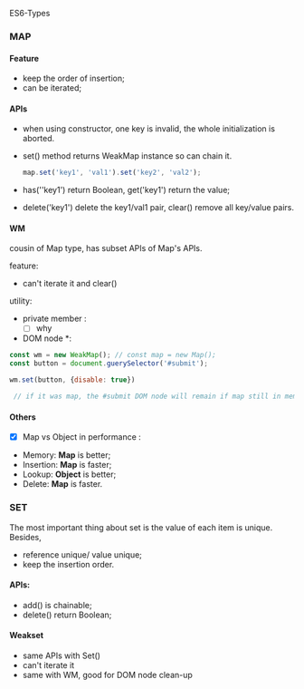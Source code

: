 ES6-Types

### MAP

#### Feature

- keep the order of insertion;
- can be iterated;

#### APIs

- when using constructor, one key is invalid, the whole initialization is aborted.

- set() method returns WeakMap instance so can chain it. 

  ```javascript
  map.set('key1', 'val1').set('key2', 'val2');
  ```

- has(''key1') return Boolean, get('key1') return the value;
- delete('key1') delete the key1/val1 pair, clear() remove all key/value pairs.

#### WM

cousin of Map type, has subset APIs of Map's APIs.

feature:

- can't iterate it and clear()

utility:

- private member :
  - [ ] why

- DOM node *:

```javascript
const wm = new WeakMap(); // const map = new Map();
const button = document.guerySelector('#submit');

wm.set(button, {disable: true})

 // if it was map, the #submit DOM node will remain if map still in memory or button not removed from map even the submit button is removed from DOM tree. 
```

#### Others

- [x]  Map vs Object in performance :
  - Memory: **Map** is better;
  - Insertion: **Map** is faster;
  - Lookup: **Object** is better;
  - Delete: **Map** is faster.



### SET

The most important thing about set is the value of each item is unique. Besides,

- reference unique/ value unique;
- keep the insertion order.

#### APIs:

- add() is chainable;
- delete() return Boolean;

#### Weakset

- same APIs with Set()
- can't iterate it
- same with WM, good for DOM node clean-up

